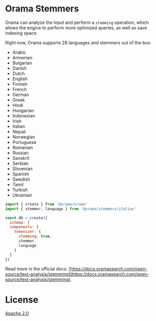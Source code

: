 # Orama Stemmers

Orama can analyze the input and perform a `stemming` operation, which allows the engine to perform more optimized queries, as well as save indexing space.

Right now, Orama supports 28 languages and stemmers out of the box:

- Arabic
- Armenian
- Bulgarian
- Danish
- Dutch
- English
- Finnish
- French
- German
- Greek
- Hindi
- Hungarian
- Indonesian
- Irish
- Italian
- Nepali
- Norwegian
- Portuguese
- Romanian
- Russian
- Sanskrit
- Serbian
- Slovenian
- Spanish
- Swedish
- Tamil
- Turkish
- Ukrainian

```js
import { create } from '@orama/orama'
import { stemmer, language } from '@orama/stemmers/italian'

const db = create({
  schema: {
  components: {
    tokenizer: {
      stemming: true,
      stemmer,
      language
    }
  }
})
```

Read more in the official docs: [https://docs.oramasearch.com/open-source/text-analysis/stemming](https://docs.oramasearch.com/open-source/text-analysis/stemming).

# License

[Apache 2.0](/LICENSE.md)
